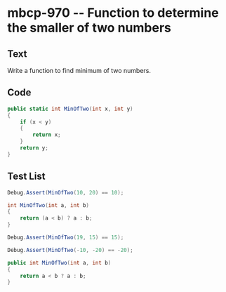 # mbcp-970 -- Function to determine the smaller of two numbers

## Text

Write a function to find minimum of two numbers.

## Code

```csharp
public static int MinOfTwo(int x, int y)  
{  
    if (x < y)  
    {  
        return x;  
    }  
    return y;  
}
```

## Test List

```csharp
Debug.Assert(MinOfTwo(10, 20) == 10);

int MinOfTwo(int a, int b) 
{
    return (a < b) ? a : b;
}
```

```csharp
Debug.Assert(MinOfTwo(19, 15) == 15);
```

```csharp
Debug.Assert(MinOfTwo(-10, -20) == -20);

public int MinOfTwo(int a, int b)
{
    return a < b ? a : b;
}
```
